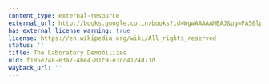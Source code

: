 ```yaml
---
content_type: external-resource
external_url: http://books.google.co.in/books?id=WgwAAAAAMBAJ&pg=PA5&lpg=PA5&dq=The+Laboratory+Demobilized+by+philip+morrison&source=bl&ots=QS-Ozbt5MJ&sig=pM1GT_oQa1_kT5h6yZXrdp4QijM&hl=en&ei=iq7DTpaNMs7rrQfQq4DLCw&sa=X&oi=book_result&ct=result&resnum=8&ved=0CEIQ6AEwBw#v=onepage&q&f=false
has_external_license_warning: true
license: https://en.wikipedia.org/wiki/All_rights_reserved
status: ''
title: The Laboratory Demobilizes
uid: f185e248-e3a7-4be4-81c9-e3cc4124d71d
wayback_url: ''
---
```

